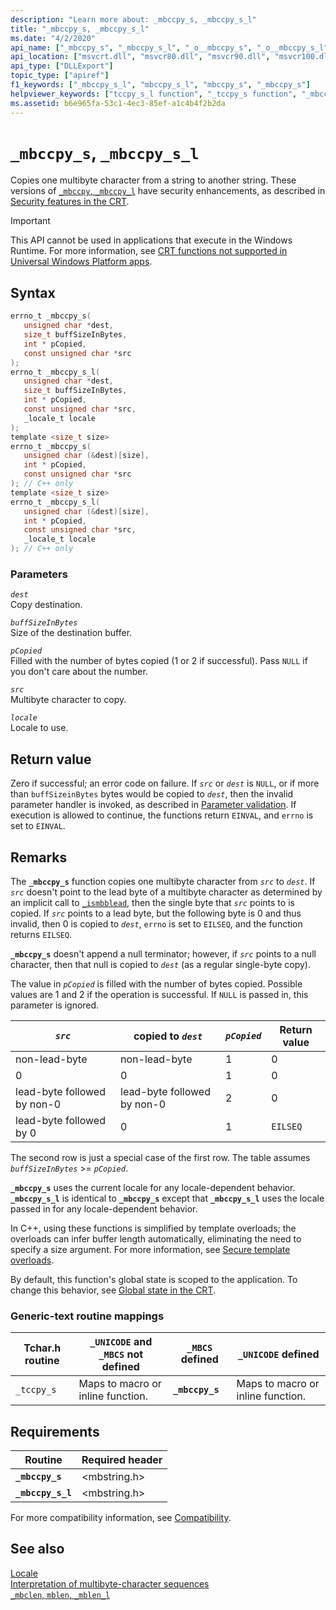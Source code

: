```yaml
---
description: "Learn more about: _mbccpy_s, _mbccpy_s_l"
title: "_mbccpy_s, _mbccpy_s_l"
ms.date: "4/2/2020"
api_name: ["_mbccpy_s", "_mbccpy_s_l", "_o__mbccpy_s", "_o__mbccpy_s_l"]
api_location: ["msvcrt.dll", "msvcr80.dll", "msvcr90.dll", "msvcr100.dll", "msvcr100_clr0400.dll", "msvcr110.dll", "msvcr110_clr0400.dll", "msvcr120.dll", "msvcr120_clr0400.dll", "ucrtbase.dll", "api-ms-win-crt-multibyte-l1-1-0.dll"]
api_type: ["DLLExport"]
topic_type: ["apiref"]
f1_keywords: ["_mbccpy_s_l", "mbccpy_s_l", "mbccpy_s", "_mbccpy_s"]
helpviewer_keywords: ["tccpy_s_l function", "_tccpy_s function", "_mbccpy_s function", "mbccpy_s function", "tccpy_s function", "mbccpy_s_l function", "_tccpy_s_l function", "_mbccpy_s_l function"]
ms.assetid: b6e965fa-53c1-4ec3-85ef-a1c4b4f2b2da
---
```

# `_mbccpy_s`, `_mbccpy_s_l`

Copies one multibyte character from a string to another string. These versions of [`_mbccpy`, `_mbccpy_l`](mbccpy-mbccpy-l.md) have security enhancements, as described in [Security features in the CRT](../security-features-in-the-crt.md).

> [!IMPORTANT]
> This API cannot be used in applications that execute in the Windows Runtime. For more information, see [CRT functions not supported in Universal Windows Platform apps](../../cppcx/crt-functions-not-supported-in-universal-windows-platform-apps.md).

## Syntax

```C
errno_t _mbccpy_s(
   unsigned char *dest,
   size_t buffSizeInBytes,
   int * pCopied,
   const unsigned char *src
);
errno_t _mbccpy_s_l(
   unsigned char *dest,
   size_t buffSizeInBytes,
   int * pCopied,
   const unsigned char *src,
   _locale_t locale
);
template <size_t size>
errno_t _mbccpy_s(
   unsigned char (&dest)[size],
   int * pCopied,
   const unsigned char *src
); // C++ only
template <size_t size>
errno_t _mbccpy_s_l(
   unsigned char (&dest)[size],
   int * pCopied,
   const unsigned char *src,
   _locale_t locale
); // C++ only
```

### Parameters

*`dest`*\
Copy destination.

*`buffSizeInBytes`*\
Size of the destination buffer.

*`pCopied`*\
Filled with the number of bytes copied (1 or 2 if successful). Pass `NULL` if you don't care about the number.

*`src`*\
Multibyte character to copy.

*`locale`*\
Locale to use.

## Return value

Zero if successful; an error code on failure. If *`src`* or *`dest`* is `NULL`, or if more than `buffSizeinBytes` bytes would be copied to *`dest`*, then the invalid parameter handler is invoked, as described in [Parameter validation](../parameter-validation.md). If execution is allowed to continue, the functions return `EINVAL`, and `errno` is set to `EINVAL`.

## Remarks

The **`_mbccpy_s`** function copies one multibyte character from *`src`* to *`dest`*. If *`src`* doesn't point to the lead byte of a multibyte character as determined by an implicit call to [`_ismbblead`](ismbblead-ismbblead-l.md), then the single byte that *`src`* points to is copied. If *`src`* points to a lead byte, but the following byte is 0 and thus invalid, then 0 is copied to *`dest`*, `errno` is set to `EILSEQ`, and the function returns `EILSEQ`.

**`_mbccpy_s`** doesn't append a null terminator; however, if *`src`* points to a null character, then that null is copied to *`dest`* (as a regular single-byte copy).

The value in *`pCopied`* is filled with the number of bytes copied. Possible values are 1 and 2 if the operation is successful. If `NULL` is passed in, this parameter is ignored.

| *`src`* | copied to *`dest`* | *`pCopied`* | Return value |
|---|---|---|---|
| non-lead-byte | non-lead-byte | 1 | 0 |
| 0 | 0 | 1 | 0 |
| lead-byte followed by non-0 | lead-byte followed by non-0 | 2 | 0 |
| lead-byte followed by 0 | 0 | 1 | `EILSEQ` |

The second row is just a special case of the first row. The table assumes *`buffSizeInBytes`* >= *`pCopied`*.

**`_mbccpy_s`** uses the current locale for any locale-dependent behavior. **`_mbccpy_s_l`** is identical to **`_mbccpy_s`** except that **`_mbccpy_s_l`** uses the locale passed in for any locale-dependent behavior.

In C++, using these functions is simplified by template overloads; the overloads can infer buffer length automatically, eliminating the need to specify a size argument. For more information, see [Secure template overloads](../secure-template-overloads.md).

By default, this function's global state is scoped to the application. To change this behavior, see [Global state in the CRT](../global-state.md).

### Generic-text routine mappings

| Tchar.h routine | `_UNICODE` and `_MBCS` not defined | `_MBCS` defined | `_UNICODE` defined |
|---|---|---|---|
| `_tccpy_s` | Maps to macro or inline function. | **`_mbccpy_s`** | Maps to macro or inline function. |

## Requirements

| Routine | Required header |
|---|---|
| **`_mbccpy_s`** | \<mbstring.h> |
| **`_mbccpy_s_l`** | \<mbstring.h> |

For more compatibility information, see [Compatibility](../compatibility.md).

## See also

[Locale](../locale.md)\
[Interpretation of multibyte-character sequences](../interpretation-of-multibyte-character-sequences.md)\
[`_mbclen`, `mblen`, `_mblen_l`](mbclen-mblen-mblen-l.md)
